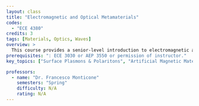 ```yaml
---
layout: class
title: "Electromagnetic and Optical Metamaterials"
codes:
  - "ECE 4380"
credits: 3
tags: [Materials, Optics, Waves]
overview: >
  This course provides a senior-level introduction to electromagnetic and optical metamaterials. Topics include electromagnetic and optical properties of surface plasmons and polaritons, artificial magnetic materials, negative-index materials, nanostructured optical materials, etc. The course also discusses the applications of these materials in diverse areas including electromagnetic cloaking and invisibility, stealth technologies, optical super-lensing, bio-chemical sensing, conformal optics, meta-surfaces, and non-reciprocal devices.
prerequisites: ": ECE 3030 or AEP 3550 or permission of instructor."
key_topics: ["Surface Plasmons & Polaritons", "Artificial Magnetic Materials", "Negative-index Materials"]

professors:
  - name: "Dr. Francesco Monticone"
    semesters: "Spring"
    difficulty: N/A
    rating: N/A
---
```

